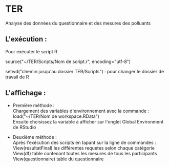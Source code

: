# TER

Analyse des données du questionnaire et des mesures des polluants  
## L'exécution :  

Pour exécuter le script R  

source("~/TER/Scripts/Nom de script.r", encoding="utf-8") 

setwd("chemin jusqu'au dossier TER/Scripts") : pour changer le dossier de travail de R  

## L'affichage :  

+ Première méthode :   
Chargement des variables d'environnement avec la commande :  
load("~/TER/Nom de workspace.RData")  
Ensuite choisissez la variable à afficher sur l'onglet Global Environment de RStudio   


+ Deuxième méthode :  
Après l'exécution des scripts en tapant sur la ligne de commandes :  
View(resultatFinal) les différentes requetes selon chaque catégorie  
View(df) table contenant toutes les mesures de tous les participants  
View(questionnaire) table du questionnaire  



